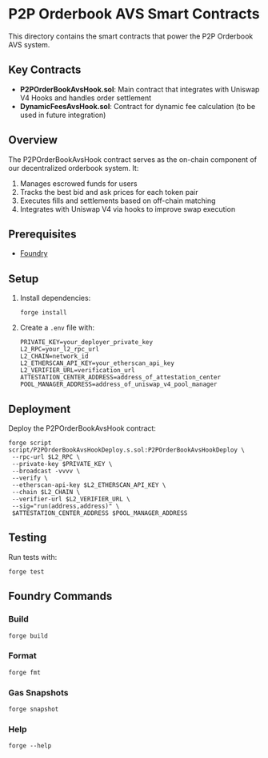 # P2P Orderbook AVS Smart Contracts

This directory contains the smart contracts that power the P2P Orderbook AVS system.

## Key Contracts

- **P2POrderBookAvsHook.sol**: Main contract that integrates with Uniswap V4 Hooks and handles order settlement
- **DynamicFeesAvsHook.sol**: Contract for dynamic fee calculation (to be used in future integration)

## Overview

The P2POrderBookAvsHook contract serves as the on-chain component of our decentralized orderbook system. It:

1. Manages escrowed funds for users
2. Tracks the best bid and ask prices for each token pair
3. Executes fills and settlements based on off-chain matching
4. Integrates with Uniswap V4 via hooks to improve swap execution

## Prerequisites

- [Foundry](https://book.getfoundry.sh/getting-started/installation)

## Setup

1. Install dependencies:
   ```shell
   forge install
   ```

2. Create a `.env` file with:
   ```
   PRIVATE_KEY=your_deployer_private_key
   L2_RPC=your_l2_rpc_url
   L2_CHAIN=network_id
   L2_ETHERSCAN_API_KEY=your_etherscan_api_key
   L2_VERIFIER_URL=verification_url
   ATTESTATION_CENTER_ADDRESS=address_of_attestation_center
   POOL_MANAGER_ADDRESS=address_of_uniswap_v4_pool_manager
   ```

## Deployment

Deploy the P2POrderBookAvsHook contract:

```shell
forge script script/P2POrderBookAvsHookDeploy.s.sol:P2POrderBookAvsHookDeploy \
 --rpc-url $L2_RPC \
 --private-key $PRIVATE_KEY \
 --broadcast -vvvv \
 --verify \
 --etherscan-api-key $L2_ETHERSCAN_API_KEY \
 --chain $L2_CHAIN \
 --verifier-url $L2_VERIFIER_URL \
 --sig="run(address,address)" \
 $ATTESTATION_CENTER_ADDRESS $POOL_MANAGER_ADDRESS
```

## Testing

Run tests with:

```shell
forge test
```

## Foundry Commands

### Build

```shell
forge build
```

### Format

```shell
forge fmt
```

### Gas Snapshots

```shell
forge snapshot
```

### Help

```shell
forge --help
```
